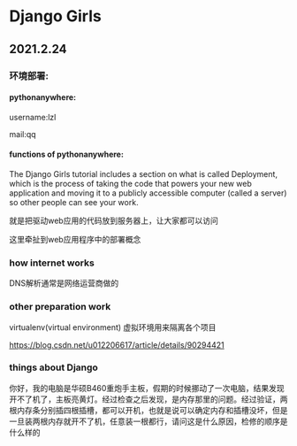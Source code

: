# Django Girls

## 2021.2.24

### 环境部署:

#### pythonanywhere:

username:lzl

mail:qq

#### functions of pythonanywhere:

The Django Girls tutorial includes a section on what is called Deployment, which is the process of taking the code that powers your new web application and moving it to a publicly accessible computer (called a server) so other people can see your work.

就是把驱动web应用的代码放到服务器上，让大家都可以访问

这里牵扯到web应用程序中的部署概念

### how internet works

DNS解析通常是网络运营商做的

### other preparation work

virtualenv(virtual environment) 虚拟环境用来隔离各个项目

https://blog.csdn.net/u012206617/article/details/90294421









### things about Django





















你好，我的电脑是华硕B460重炮手主板，假期的时候挪动了一次电脑，结果发现开不了机了，主板亮黄灯。经过检查之后发现，是内存那里的问题。经过验证，两根内存条分别插四根插槽，都可以开机，也就是说可以确定内存和插槽没坏，但是一旦装两根内存就开不了机，任意装一根都行，请问这是什么原因，检修的顺序是什么样的

